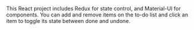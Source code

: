 This React project includes Redux for state control, and Material-UI for components.
You can add and remove items on the to-do list and click an item to toggle its state between done and undone.


